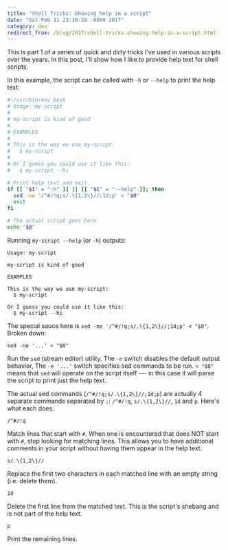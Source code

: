 ```yaml
---
title: "Shell Tricks: Showing help in a script"
date: "Sat Feb 11 23:10:28 -0500 2017"
category: dev
redirect_from: /blog/2017/shell-tricks-showing-help-in-a-script.html
---
```


This is part 1 of a series of quick and dirty tricks I've used in various
scripts over the years. In this post, I'll show how I like to provide help
text for shell scripts.

In this example, the script can be called with `-h` or `--help` to print the
help text:

```sh
#!/usr/bin/env bash
# Usage: my-script
#
# my-script is kind of good
#
# EXAMPLES
#
# This is the way we use my-script:
#   $ my-script
# 
# Or I guess you could use it like this:
#   $ my-script --hi

# Print help text and exit.
if [[ "$1" = "-h" ]] || [[ "$1" = "--help" ]]; then
  sed -ne '/^#/!q;s/.\{1,2\}//;1d;p' < "$0"
  exit
fi

# The actual script goes here
echo "$@"
```

Running `my-script --help` (or `-h`) outputs:

```
Usage: my-script

my-script is kind of good

EXAMPLES

This is the way we use my-script:
  $ my-script

Or I guess you could use it like this:
  $ my-script --hi
```

The special sauce here is `sed -ne '/^#/!q;s/.\{1,2\}//;1d;p' < "$0"`. Broken
down:

```
sed -ne '...' < "$0"
```

Run the `sed` (stream editor) utility. The `-n` switch disables the
default output behavior, The `-e '...'` switch specifies sed commands to be
run. `< "$0"` means that `sed` will operate on the script itself --- in this
case it will parse the script to print just the help text.

The actual sed commands (`/^#/!q;s/.\{1,2\}//;1d;p`) are actually 4
separate commands separated by `;`: `/^#/!q`, `s/.\{1,2\}//`, `1d` and `p`.
Here's what each does.

```
/^#/!q
```

Match lines that start with `#`. When one is encountered that does NOT start
with `#`, stop looking for matching lines. This allows you to have additional
comments in your script without having them appear in the help text.

```
s/.\{1,2\}//
```

Replace the first two characters in each matched line with an empty string
(i.e. delete them).

```
1d
```

Delete the first line from the matched text. This is the script's shebang and
is not part of the help text.

```
p
```

Print the remaining lines.
